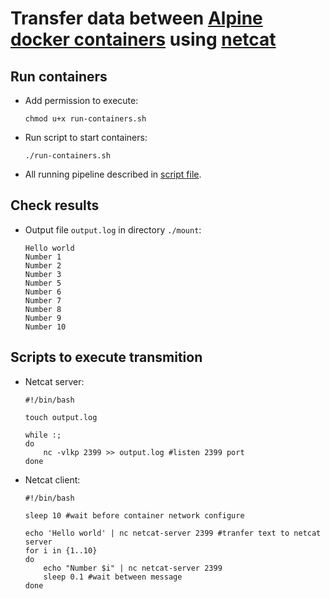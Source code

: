 # Transfer data between [Alpine docker containers](https://hub.docker.com/_/alpine) using [netcat](https://netcat.ru/developers/docs/#all)

## Run containers
- Add permission to execute:
    ```
    chmod u+x run-containers.sh
    ```
- Run script to start containers:
    ```
    ./run-containers.sh
    ```
- All running pipeline described in [script file](./run-containers.sh).

## Check results
- Output file `output.log` in directory `./mount`:
    ```
    Hello world
    Number 1
    Number 2
    Number 3
    Number 5
    Number 6
    Number 7
    Number 8
    Number 9
    Number 10
    ```

## Scripts to execute transmition
- Netcat server:
    ```
    #!/bin/bash

    touch output.log

    while :; 
    do 
        nc -vlkp 2399 >> output.log #listen 2399 port
    done
    ```

- Netcat client:
    ```
    #!/bin/bash

    sleep 10 #wait before container network configure

    echo 'Hello world' | nc netcat-server 2399 #tranfer text to netcat server
    for i in {1..10}
    do
        echo "Number $i" | nc netcat-server 2399 
        sleep 0.1 #wait between message
    done
    ```

